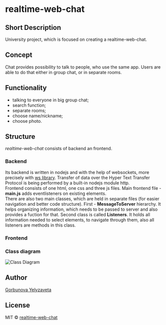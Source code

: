 # realtime-web-chat
## Short Description
University project, which is focused on creating a realtime-web-chat.  
## Concept
Chat provides possibility to talk to people, who use the same app. Users are able to do that either in group chat, or in separate rooms.
## Functionality
* talking to everyone in big group chat;
* search function;
* separate rooms;
* choose name/nickname;
* choose photo.
## Structure
*realtime-web-chat* consists of backend an frontend.  
### Backend  
Its backend is written in nodejs and with the help of websockets, more precisely with [ws library](https://github.com/websockets/ws). Transfer of data over the Hyper Text Transfer Protocol is being performed by a built-in nodejs module http.  
Frontend consists of one html, one css and three js files. Main frontend file - **main.js** adds eventlisteners on existing elements.  
There are also two main classes, which are held in separate files (for easier navigation and better code structure). First - **MessageToServer** hierarchy. It helps organizing information, which needs to be passed to server and also provides a fuction for that. Second class is called **Listeners**. It holds all information needed to select elements, to navigate through them, also all listeners are methods in this class.  
### Frontend  

### Class diagram  
![Class Diagram](./docs/ClassDiagram.png)
## Author
[Gorbunova Yelyzaveta](https://github.com/lizardlynx)  
## License
MIT © [realtime-web-chat](https://github.com/lizardlynx/realtime-web-chat)

